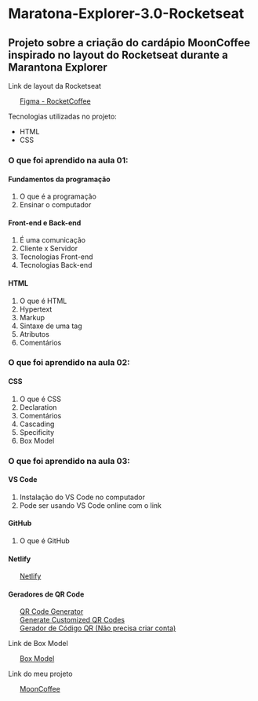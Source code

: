 <h1> Maratona-Explorer-3.0-Rocketseat </h1>

<h2> Projeto sobre a criação do cardápio MoonCoffee inspirado no layout do Rocketseat durante a Marantona Explorer </h2>

<p> Link de layout da Rocketseat </p>
<ul>
  <a href="https://www.figma.com/community/file/1138209866997102496" target="_blank"> Figma - RocketCoffee </a>
</ul>

<p> Tecnologias utilizadas no projeto: </p>
<ul>
  <li> HTML</li>
  <li> CSS </li>
</ul>

<h3> O que foi aprendido na aula 01: </h3>

<h4> Fundamentos da programação </h4>
<ol>
  <li> O que é a programação </li>
  <li> Ensinar o computador </li>
</ol>

<h4> Front-end e Back-end </h4>

<ol>
  <li> É uma comunicação </li>
  <li> Cliente x Servidor </li>
  <li> Tecnologias Front-end </li>
  <li> Tecnologias Back-end </li>
</ol>

<h4> HTML </h4>

<ol>
  <li> O que é HTML </li>
  <li> Hypertext </li>
  <li> Markup </li>
  <li> Sintaxe de uma tag </li>
  <li> Atributos </li>
  <li> Comentários </li>
</ol>

<h3> O que foi aprendido na aula 02: </h3>

<h4> CSS </h4>

<ol>
  <li> O que é CSS </li>
  <li> Declaration </li>
  <li> Comentários </li>
  <li> Cascading </li>
  <li> Specificity </li>
  <li> Box Model </li>
</ol>

<h3> O que foi aprendido na aula 03: </h3>

<h4> VS Code </h4>

<ol>
  <li> Instalação do VS Code no computador </li>
  <li> Pode ser usando VS Code online com o link </li>
</ol>

<h4> GitHub </h4>

<ol>
  <li> O que é GitHub </li>
</ol>

<h4> Netlify </h4>
<ul>
  <a href="[www.netlify.com](https://www.netlify.com/)" target="_blank"> Netlify </a>
</ul>


<h4> Geradores de QR Code </h4>
<ul>
  <a href="https://br.qr-code-generator.com/" target="_blank"> QR Code Generator </a><br>
  <a href="https://qr.io/" target="_blank"> Generate Customized QR Codes </a><br>
  <a href="https://www.the-qrcode-generator.com/" target="_blank"> Gerador de Código QR (Não precisa criar conta) </a>
</ul>

<p> Link de Box Model </p>
<ul>
  <a href="http://espezua.github.io/blog/imgs/boxmodel.png" target="_blank"> Box Model </a>
</ul>

<p> Link do meu projeto </p>
<ul>
  <a href="https://sparkly-sunburst-064969.netlify.app/" target="_blank"> MoonCoffee </a>
</ul>
